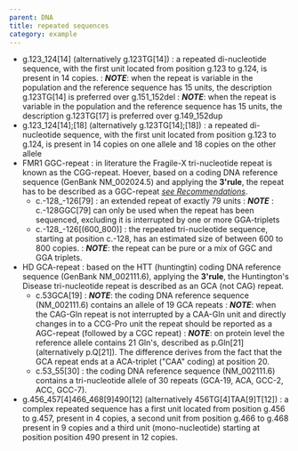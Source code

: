 ```yaml
---
parent: DNA
title: repeated sequences
category: example
---
```


*	g.123\_124[14] (alternatively g.123TG[14])
	: a repeated di-nucleotide sequence, with the first unit located from position g.123 to g.124, is present in 14 copies.
	: _**NOTE**_: when the repeat is variable in the population and the reference sequence has 15 units, the description g.123TG[14] is preferred over g.151\_152del
	: _**NOTE**_: when the repeat is variable in the population and the reference sequence has 15 units, the description g.123TG[17] is preferred over g.149\_152dup
*	g.123\_124[14];[18] (alternatively g.123TG[14];[18])
	: a repeated di-nucleotide sequence, with the first unit located from position g.123 to g.124, is present in 14 copies on one allele and 18 copies on the other allele
*	FMR1 GGC-repeat
	: in literature the Fragile-X tri-nucleotide repeat is known as the CGG-repeat. Hoever, based on a coding DNA reference sequence (GenBank NM\_002024.5) and applying the **3'rule**, the repeat has to be described as a GGC-repeat [_see Recommendations_](/recommendations/general/).
	* c.-128\_-126[79]
	: an extended repeat of exactly 79 units
	: _**NOTE**_ : c.-128GGC[79] can only be used when the repeat has been sequenced, excluding it is interrupted by one or more GGA-triplets
	*	c.-128\_-126[(600\_800)]
	: the repeated tri-nucleotide sequence, starting at position c.-128, has an estimated size of between 600 to 800 copies.
	: _**NOTE**_: the repeat can be pure or a mix of GGC and GGA triplets.
*	HD GCA-repeat
	: based on the HTT (huntingtin) coding DNA reference sequence (GenBank NM\_002111.6), applying the **3'rule**, the Huntington's Disease tri-nucleotide repeat is described as an GCA (not CAG) repeat.
	*	c.53GCA[19]
	: _**NOTE**_: the coding DNA reference sequence (NM\_002111.6) contains an allele of 19 GCA repeats
	: _**NOTE**_: when the CAG-Gln repeat is not interrupted by a CAA-Gln unit and directly changes in to a CCG-Pro unit the repeat should be reported as a AGC-repeat (followed by a CGC repeat) 
	: _**NOTE**_: on protein level the reference allele contains 21 Gln's, described as p.Gln[21] (alternatively p.Q[21]). The difference derives from the fact that the GCA repeat ends at a ACA-triplet ("CAA" coding) at position 20.
	*	c.53\_55[30]
	: the coding DNA reference sequence (NM\_002111.6) contains a tri-nucleotide allele of 30 repeats (GCA-19, ACA, GCC-2, ACC, GCC-7).
*	g.456\_457[4]466\_468[9]490[12] (alternatively 456TG[4]TAA[9]T[12])
	: a complex repeated sequence has a first unit located from position g.456 to g.457, present in 4 copies, a second unit from position g.466 to g.468 present in 9 copies and a third unit (mono-nucleotide) starting at position position 490 present in 12 copies.
